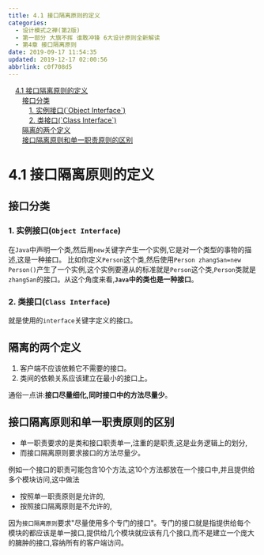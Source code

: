 ```yaml
---
title: 4.1 接口隔离原则的定义
categories: 
  - 设计模式之禅(第2版)
  - 第一部分 大旗不挥 谁敢冲锋 6大设计原则全新解读
  - 第4章 接口隔离原则
date: 2019-09-17 11:54:35
updated: 2019-12-17 02:00:56
abbrlink: c0f708d5
---
```

<div id='my_toc'><a href="/ReadingNotes/c0f708d5/#4-1-接口隔离原则的定义" class="header_1">4.1 接口隔离原则的定义</a>&nbsp;<br><a href="/ReadingNotes/c0f708d5/#接口分类" class="header_2">接口分类</a>&nbsp;<br><a href="/ReadingNotes/c0f708d5/#1-实例接口-Object-Interface" class="header_3">1. 实例接口(`Object Interface`)</a>&nbsp;<br><a href="/ReadingNotes/c0f708d5/#2-类接口-Class-Interface" class="header_3">2. 类接口(`Class Interface`)</a>&nbsp;<br><a href="/ReadingNotes/c0f708d5/#隔离的两个定义" class="header_2">隔离的两个定义</a>&nbsp;<br><a href="/ReadingNotes/c0f708d5/#接口隔离原则和单一职责原则的区别" class="header_2">接口隔离原则和单一职责原则的区别</a>&nbsp;<br></div>
<style>.header_1{margin-left: 1em;}.header_2{margin-left: 2em;}.header_3{margin-left: 3em;}.header_4{margin-left: 4em;}.header_5{margin-left: 5em;}.header_6{margin-left: 6em;}</style>
<!--more-->
<script>if (navigator.platform.search('arm')==-1){document.getElementById('my_toc').style.display = 'none';}var e,p = document.getElementsByTagName('p');while (p.length>0) {e = p[0];e.parentElement.removeChild(e);}</script>

<!--end-->
<!--SSTStart-->
# 4.1 接口隔离原则的定义 #
## 接口分类 ##
### 1. 实例接口(`Object Interface`) ###
在`Java`中声明一个类,然后用`new`关键字产生一个实例,它是对一个类型的事物的描述,这是一种接口。
比如你定义`Person`这个类,然后使用`Person zhangSan=new Person()`产生了一个实例,这个实例要遵从的标准就是`Person`这个类,`Person`类就是`zhangSan`的接口。从这个角度来看,**`Java`中的类也是一种接口**。
### 2. 类接口(`Class Interface`) ###
就是使用的`interface`关键字定义的接口。
## 隔离的两个定义 ##
1. 客户端不应该依赖它不需要的接口。
2. 类间的依赖关系应该建立在最小的接口上。

通俗一点讲:**接口尽量细化,同时接口中的方法尽量少**。

## 接口隔离原则和单一职责原则的区别 ##
- 单一职责要求的是类和接口职责单一,注重的是职责,这是业务逻辑上的划分,
- 而接口隔离原则要求接口的方法尽量少。

例如一个接口的职责可能包含10个方法,这10个方法都放在一个接口中,并且提供给多个模块访问,这中做法
- 按照单一职责原则是允许的,
- 按照接口隔离原则是不允许的,

因为`接口隔离原则`要求"尽量使用多个专门的接口"。专门的接口就是指提供给每个模块的都应该是单一接口,提供给几个模块就应该有几个接口,而不是建立一个庞大的臃肿的接口,容纳所有的客户端访问。
<!--SSTStop-->

